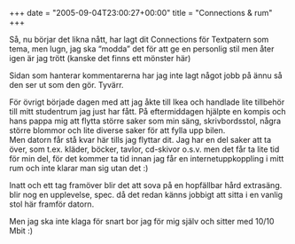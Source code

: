 +++
date = "2005-09-04T23:00:27+00:00"
title = "Connections &#038; rum"
+++

Så, nu börjar det likna nått, har lagt dit Connections för Textpatern som tema, men lugn, jag ska &#8220;modda&#8221; det för att ge en personlig stil men åter igen är jag trött (kanske det finns ett mönster här)

Sidan som hanterar kommentarerna har jag inte lagt något jobb på ännu så den ser ut som den gör. Tyvärr.

För övrigt började dagen med att jag åkte till Ikea och handlade lite tillbehör till mitt studentrum jag just har fått. På eftermiddagen hjälpte en kompis och hans pappa mig att flytta större saker som min säng, skrivbordsstol, några större blommor och lite diverse saker för att fylla upp bilen.  
Men datorn får stå kvar här tills jag flyttar dit. Jag har en del saker att ta över, som t.ex. kläder, böcker, tavlor, cd-skivor o.s.v. men det får ta lite tid för min del, för det kommer ta tid innan jag får en internetuppkoppling i mitt rum och inte klarar man sig utan det :) 

Inatt och ett tag framöver blir det att sova på en hopfällbar hård extrasäng. blir nog en upplevelse, spec. då det redan känns jobbigt att sitta i en vanlig stol här framför datorn.

Men jag ska inte klaga för snart bor jag för mig själv och sitter med 10/10 Mbit :) 

<small></small>
